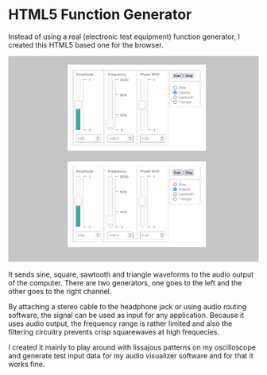# HTML5 Function Generator

Instead of using a real (electronic test equipment) function generator, I created this HTML5 based one for the browser.

<img src="https://raw.githubusercontent.com/nerdprojects/html5-function-generator/main/screenshot.png">

It sends sine, square, sawtooth and triangle waveforms to the audio output of the computer. There are two generators, one goes to the left and the other goes to the right channel.

By attaching a stereo cable to the headphone jack or using audio routing software, the signal can be used as input for any application.
Because it uses audio output, the frequency range is rather limited and also the filtering circuitry prevents crisp squarewaves at high frequecies.

I created it mainly to play around with lissajous patterns on my oscilloscope and generate test input data for my audio visualizer software and for that it works fine.
